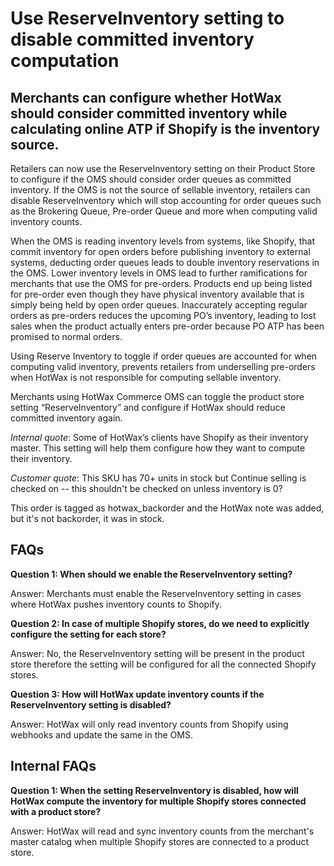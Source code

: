 # Use ReserveInventory setting to disable committed inventory computation

## Merchants can configure whether HotWax should consider committed inventory while calculating online ATP if Shopify is the inventory source.

Retailers can now use the ReserveInventory setting on their Product Store to configure if the OMS should consider order queues as committed inventory. If the OMS is not the source of sellable inventory, retailers can disable ReserveInventory which will stop accounting for order queues such as the Brokering Queue, Pre-order Queue and more when computing valid inventory counts.

When the OMS is reading inventory levels from systems, like Shopify, that commit inventory for open orders before publishing inventory to external systems, deducting order queues leads to double inventory reservations in the OMS. Lower inventory levels in OMS lead to further ramifications for merchants that use the OMS for pre-orders. Products end up being listed for pre-order even though they have physical inventory available that is simply being held by open order queues. Inaccurately accepting regular orders as pre-orders reduces the upcoming PO’s inventory, leading to lost sales when the product actually enters pre-order because PO ATP has been promised to normal orders.

Using Reserve Inventory to toggle if order queues are accounted for when computing valid inventory, prevents retailers from underselling pre-orders when HotWax is not responsible for computing sellable inventory.

Merchants using HotWax Commerce OMS can toggle the product store setting “ReserveInventory” and configure if HotWax should reduce committed inventory again.

*Internal quote*: Some of HotWax’s clients have Shopify as their inventory master. This setting will help them configure how they want to compute their inventory.

*Customer quote*: This SKU has 70+ units in stock but Continue selling is checked on -- this shouldn't be checked on unless inventory is 0? 

This order is tagged as hotwax_backorder and the HotWax note was added, but it's not backorder, it was in stock.

## FAQs

**Question 1: When should we enable the ReserveInventory setting?**

Answer: Merchants must enable the ReserveInventory setting in cases where HotWax pushes inventory counts to Shopify.

**Question 2: In case of multiple Shopify stores, do we need to explicitly configure the setting for each store?**

Answer: No, the ReserveInventory setting will be present in the product store therefore the setting will be configured for all the connected Shopify stores.

**Question 3: How will HotWax update inventory counts if the ReserveInventory setting is disabled?**

Answer: HotWax will only read inventory counts from Shopify using webhooks and update the same in the OMS.

## Internal FAQs

**Question 1: When the setting ReserveInventory is disabled, how will HotWax compute the inventory for multiple Shopify stores connected with a product store?**

Answer: HotWax will read and sync inventory counts from the merchant's master catalog when multiple Shopify stores are connected to a product store.